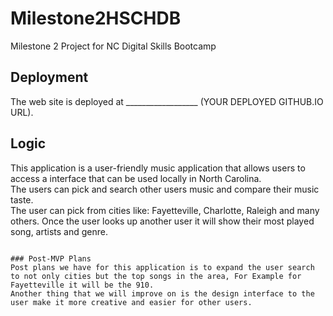 # Milestone2HSCHDB
Milestone 2 Project for NC Digital Skills Bootcamp

## Deployment

The web site is deployed at __________________ (YOUR DEPLOYED GITHUB.IO URL).


## Logic

This application is a user-friendly music application that allows users to access a interface that can be used locally in North Carolina.   
The users can pick and search other users music and compare their music taste.   
The user can pick from cities like: Fayetteville, Charlotte, Raleigh and many others. Once the user looks up another user it will show their most played song, artists and genre.  
```

### Post-MVP Plans
Post plans we have for this application is to expand the user search to not only cities but the top songs in the area, For Example for Fayetteville it will be the 910.
Another thing that we will improve on is the design interface to the user make it more creative and easier for other users.



